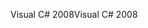 <span data-ttu-id="0e3df-101">Visual C# 2008</span><span class="sxs-lookup"><span data-stu-id="0e3df-101">Visual C# 2008</span></span>